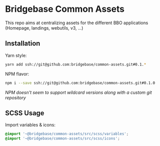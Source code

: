 # Bridgebase Common Assets

This repo aims at centralizing assets for the different BBO applications (Homepage, landings, webutils, v3, ...)

## Installation

Yarn style:

```bash
yarn add ssh://git@github.com:bridgebase/common-assets.git#0.1.*
```

NPM flavor:

```bash
npm i --save ssh://git@github.com:bridgebase/common-assets.git#0.1.0
``` 

_NPM doesn't seem to support wildcard versions along with a custom git repository_

## SCSS Usage

Import variables & icons:
```scss
@import '~@bridgebase/common-assets/src/scss/variables';
@import '~@bridgebase/common-assets/src/scss/icons';
```
